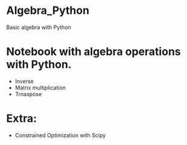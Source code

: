 # Algebra_Python
Basic algebra with Python

# Notebook with algebra operations with Python.
- Inverse
- Matrix multiplication
- Trnaspose

# Extra:
- Constrained Optimization with Scipy
